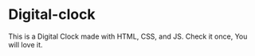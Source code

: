 # Digital-clock
This is a Digital Clock made with HTML, CSS, and JS.
Check it once, You will love it.

